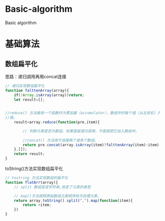 # Basic-algorithm
Basic algorithm
# 基础算法



## 数组扁平化

思路：递归调用再用concat连接

```js
// 递归实现数组扁平化
function falttenArray(array){
    if(!Array.isArray(array))return;
    let result=[];

    
//reduce() 方法接收一个函数作为累加器（accumulator），数组中的每个值（从左到右）开始缩减，最终为一个
//值。
    result=array.reduce(function(pre,item){

        // 判断元素是否为数组，如果是就递归调用，不是就把它加入数组中。
        
        //concat() 方法用于连接两个或多个数组。
        return pre.concat(array.isArray(item)?falttenArray(item):item);
    },[]);
    return result;
}
```



toString()方法实现数组扁平化

```js
// tostring 方法实现数组的扁平化
function flatArr(array){
    // split 数组变成字符串,改变了元素的类型

    // map()方法按照原始数组元素顺序依次处理元素。
    return array.toString().split(",").map(function(item){
        return +item;
    })
}
```


